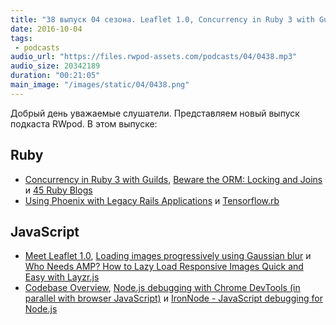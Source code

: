 ```yaml
---
title: "38 выпуск 04 сезона. Leaflet 1.0, Concurrency in Ruby 3 with Guilds, 45 Ruby Blogs, Layzr.js, IronNode и прочее"
date: 2016-10-04
tags:
 - podcasts
audio_url: "https://files.rwpod-assets.com/podcasts/04/0438.mp3"
audio_size: 20342189
duration: "00:21:05"
main_image: "/images/static/04/0438.png"
---
```


Добрый день уважаемые слушатели. Представляем новый выпуск подкаста RWpod. В этом выпуске:

## Ruby

 - [Concurrency in Ruby 3 with Guilds](http://olivierlacan.com/posts/concurrency-in-ruby-3-with-guilds/), [Beware the ORM: Locking and Joins](http://travisofthenorth.com/blog/2016/10/2/beware-the-orm) и [45 Ruby Blogs](http://blog.honeypot.io/45-ruby-blogs/)
 - [Using Phoenix with Legacy Rails Applications](http://littlelines.com/blog/2016/09/27/using-phoenix-with-a-legagy-rails-app/) и [Tensorflow.rb](https://github.com/somaticio/tensorflow.rb)

## JavaScript

 - [Meet Leaflet 1.0](http://leafletjs.com/2016/09/27/leaflet-1.0-final.html), [Loading images progressively using Gaussian blur](http://www.pixelstech.net/article/1474790035-Loading-images-progressively-using-Gaussian-blur) и [Who Needs AMP? How to Lazy Load Responsive Images Quick and Easy with Layzr.js](https://photography.tutsplus.com/tutorials/who-needs-amp-how-to-lazy-load-responsive-images-quick-and-easy-with-layzr--cms-27221)
 - [Codebase Overview](https://facebook.github.io/react/contributing/codebase-overview.html), [Node.js debugging with Chrome DevTools (in parallel with browser JavaScript)](https://blog.hospodarets.com/nodejs-debugging-in-chrome-devtools) и [IronNode - JavaScript debugging for Node.js](http://s-a.github.io/iron-node/)


